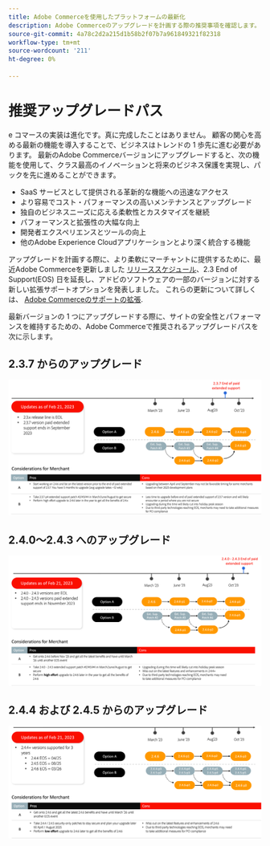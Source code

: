 ```yaml
---
title: Adobe Commerceを使用したプラットフォームの最新化
description: Adobe Commerceのアップグレードを計画する際の推奨事項を確認します。
source-git-commit: 4a78c2d2a215d1b58b2f07b7a961849321f82318
workflow-type: tm+mt
source-wordcount: '211'
ht-degree: 0%

---
```



# 推奨アップグレードパス

e コマースの実装は進化です。真に完成したことはありません。 顧客の関心を高める最新の機能を導入することで、ビジネスはトレンドの 1 歩先に進む必要があります。 最新のAdobe Commerceバージョンにアップグレードすると、次の機能を使用して、クラス最高のイノベーションと将来のビジネス保護を実現し、パックを先に進めることができます。

- SaaS サービスとして提供される革新的な機能への迅速なアクセス
- より容易でコスト・パフォーマンスの高いメンテナンスとアップグレード
- 独自のビジネスニーズに応える柔軟性とカスタマイズを継続
- パフォーマンスと拡張性の大幅な向上
- 開発者エクスペリエンスとツールの向上
- 他のAdobe Experience Cloudアプリケーションとより深く統合する機能

アップグレードを計画する際に、より柔軟にマーチャントに提供するために、最近Adobe Commerceを更新しました [リリーススケジュール](../../release/schedule.md)、2.3 End of Support(EOS) 日を延長し、アドビのソフトウェアの一部のバージョンに対する新しい拡張サポートオプションを発表しました。 これらの更新について詳しくは、 [Adobe Commerceのサポートの拡張](https://business.adobe.com/blog/the-latest/adobe-announces-expanded-support).

最新バージョンの 1 つにアップグレードする際に、サイトの安全性とパフォーマンスを維持するための、Adobe Commerceで推奨されるアップグレードパスを次に示します。

## 2.3.7 からのアップグレード

![2.3.7 からのパスのアップグレード](../../assets/upgrade-guide/2.3.7.png)

## 2.4.0～2.4.3 へのアップグレード

![2.4.0 から 2.4.3 へのアップグレードパス](../../assets/upgrade-guide/2.4.0-2.4.3.png)

## 2.4.4 および 2.4.5 からのアップグレード

![2.4.4 および 2.4.5 からのパスのアップグレード](../../assets/upgrade-guide/2.4.4-and-2.4.5.png)
